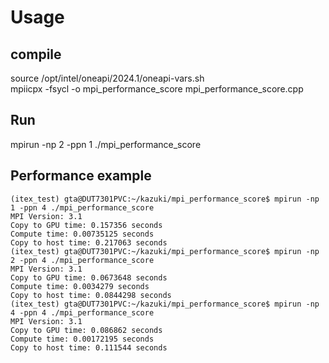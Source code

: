 # Usage
## compile 
source /opt/intel/oneapi/2024.1/oneapi-vars.sh  
mpiicpx -fsycl -o mpi_performance_score mpi_performance_score.cpp
## Run
mpirun -np 2 -ppn 1 ./mpi_performance_score

## Performance example
```
(itex_test) gta@DUT7301PVC:~/kazuki/mpi_performance_score$ mpirun -np 1 -ppn 4 ./mpi_performance_score
MPI Version: 3.1
Copy to GPU time: 0.157356 seconds
Compute time: 0.00735125 seconds
Copy to host time: 0.217063 seconds
(itex_test) gta@DUT7301PVC:~/kazuki/mpi_performance_score$ mpirun -np 2 -ppn 4 ./mpi_performance_score
MPI Version: 3.1
Copy to GPU time: 0.0673648 seconds
Compute time: 0.0034279 seconds
Copy to host time: 0.0844298 seconds
(itex_test) gta@DUT7301PVC:~/kazuki/mpi_performance_score$ mpirun -np 4 -ppn 4 ./mpi_performance_score
MPI Version: 3.1
Copy to GPU time: 0.086862 seconds
Compute time: 0.00172195 seconds
Copy to host time: 0.111544 seconds
```
